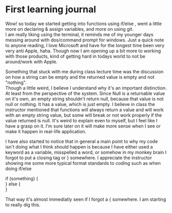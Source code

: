 # First learning journal  

Wow! so today we started getting into functions using if/else , went a little more on declaring & assign variables, and more on using git.  
I am really liking using the terminal, it reminds me of my younger days messing around with dos/command prompt for windows.  Just a quick note to anyone reading, I love Microsoft and have for the longest time been very very anti Apple, haha. Though now I am opening up a bit more to working with those products, kind of getting hard in todays world to not be around/work with Apple.  

  Something that stuck with me during class lecture time was the discussion on how a string can be empty and the returned value is empty and not "nothing".  
  Though a little weird, I believe I understand why it's an important distinction.  At least from the perspective of the system.  Since Null is a returnable value on it's own, an empty string shouldn't return null, because that value is not null or nothing.  It has a value, which is just empty.  I believe in class the instructor mentioned that functions will always return a value and will work with an empty string value, but some will break or not work properly if the value returned is null.  It's weird to explain even to myself, but I feel like I have a grasp on it.  I'm sure later on it will make more sense when I see or make it happen in real-life application.  

I have also started to notice that in general a main point to why my code isn't doing what I think should happen is because I have either used a keyword as a variable, misspelled a word, or somehow in my monkey brain I forgot to put a closing tag or } somewhere.  I appreciate the instructor showing me some more typical format standards to coding such as when doing if/else  

if (something) {  
} else {  
}  

That way it's almost immediatly seen if I forgot a { somewhere.  I am starting to really dig this.
